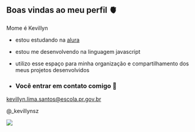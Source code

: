 ## Boas vindas ao meu perfil 🫀

Mome é Kevillyn

- estou estudando na [alura](https://www.alura.com.br)
- estou me desenvolvendo na linguagem javascript
- utilizo esse espaço para minha organização e compartilhamento dos meus projetos desenvolvidos

- ### Você entrar em contato comigo 🍩

kevillyn.lima.santos@escola.pr.gov.br

@_kevillynsz

![](https://media1.tenor.com/m/OPVNh9UmHiYAAAAd/juventude-beijo.gif)
